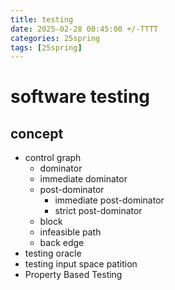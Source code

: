 ```yaml
---
title: testing
date: 2025-02-28 00:45:00 +/-TTTT
categories: 25spring
tags: [25spring]
---
```

# software testing
## concept
* control  graph
  * dominator
  *  immediate dominator
  *  post-dominator
     *  immediate post-dominator
     *  strict post-dominator
  * block
  * infeasible path
  * back edge
* testing oracle
* testing input space patition
* Property Based Testing